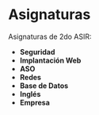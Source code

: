 # Asignaturas

Asignaturas de 2do ASIR:

- **Seguridad**
- **Implantación Web**
- **ASO**
- **Redes**
- **Base de Datos**
- **Inglés**
- **Empresa**
